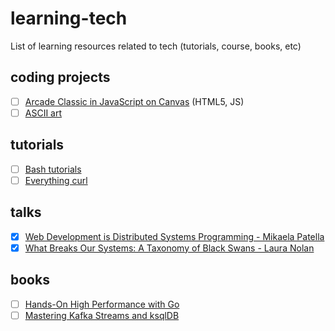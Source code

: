 # learning-tech
List of learning resources related to tech (tutorials, course, books, etc)

## coding projects
- [ ] [Arcade Classic in JavaScript on Canvas](https://www.udemy.com/course/code-your-first-game) (HTML5, JS)
- [ ] [ASCII art](https://robertheaton.com/2018/06/12/programming-projects-for-advanced-beginners-ascii-art/)

## tutorials
- [ ] [Bash tutorials](https://linuxize.com/tags/bash/)
- [ ] [Everything curl](https://everything.curl.dev/)

## talks
- [X] [Web Development is Distributed Systems Programming - Mikaela Patella](https://www.youtube.com/watch?v=KxMK2AklpNY)
- [X] [What Breaks Our Systems: A Taxonomy of Black Swans - Laura Nolan](https://www.youtube.com/watch?v=LSQUO_Yi9oM)

## books
- [ ] [Hands-On High Performance with Go](https://www.amazon.com/Hands-High-Performance-performance-applications-ebook/dp/B08576P94D)
- [ ] [Mastering Kafka Streams and ksqlDB](https://www.amazon.com/Mastering-Kafka-Streams-ksqlDB-Real-Time/dp/1492062499)
